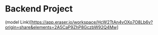 # Backend Project

(model Link)[https://app.eraser.io/workspace/HcW2TtAn4vOXo7O8Lb6v?origin=share&elements=2A5CaP9ZhP8GczbW92Q4Mw]